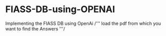 # FIASS-DB-using-OPENAI
Implementing the FIASS DB using OpenAi
/'''
load the pdf from which you want to find the Answers 
'''/
